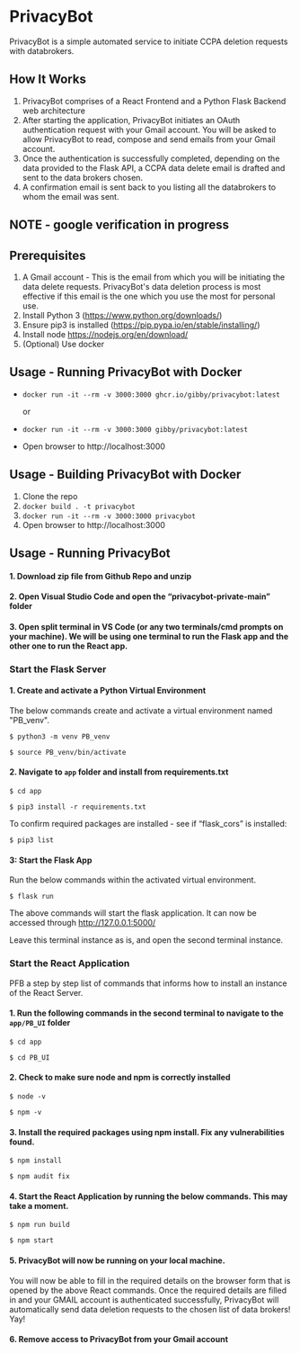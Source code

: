 # PrivacyBot

PrivacyBot is a simple automated service to initiate CCPA deletion requests with databrokers.

## How It Works
1. PrivacyBot comprises of a React Frontend and a Python Flask Backend web architecture
2. After starting the application, PrivacyBot initiates an OAuth authentication request with your Gmail account. You will be asked to allow PrivacyBot to read, compose and send emails from your Gmail account.
3. Once the authentication is successfully completed, depending on the data provided to the Flask API, a CCPA data delete email is drafted and sent to the data brokers chosen.
4. A confirmation email is sent back to you listing all the databrokers to whom the email was sent.

## NOTE - google verification in progress

## Prerequisites

1. A Gmail account - This is the email from which you will be initiating the data delete requests. PrivacyBot's data deletion process is most effective if this email is the one which you use the most for personal use.
2. Install Python 3 (https://www.python.org/downloads/)
3. Ensure pip3 is installed (https://pip.pypa.io/en/stable/installing/)
4. Install node https://nodejs.org/en/download/
5. (Optional) Use docker

## Usage - Running PrivacyBot with Docker
* `docker run -it --rm -v 3000:3000 ghcr.io/gibby/privacybot:latest`

  or

* `docker run -it --rm -v 3000:3000 gibby/privacybot:latest`
* Open browser to http://localhost:3000

## Usage - Building PrivacyBot with Docker
1. Clone the repo
2. `docker build . -t privacybot`
3. `docker run -it --rm -v 3000:3000 privacybot`
4. Open browser to http://localhost:3000


## Usage - Running PrivacyBot

#### 1. Download zip file from Github Repo and unzip

#### 2. Open Visual Studio Code and open the “privacybot-private-main” folder

#### 3. Open split terminal in VS Code (or any two terminals/cmd prompts on your machine). We will be using one terminal to run the Flask app and the other one to run the React app.


### Start the Flask Server

#### 1. Create and activate a Python Virtual Environment

The below commands create and activate a virtual environment named "PB_venv".

`$ python3 -m venv PB_venv`

`$ source PB_venv/bin/activate`

#### 2. Navigate to `app` folder and install from requirements.txt

`$ cd app`

`$ pip3 install -r requirements.txt`

To confirm required packages are installed - see if “flask_cors” is installed:

`$ pip3 list`

#### 3: Start the Flask App
Run the below commands within the activated virtual environment.

`$ flask run`

The above commands will start the flask application. It can now be accessed through http://127.0.0.1:5000/

Leave this terminal instance as is, and open the second terminal instance.

### Start the React Application
PFB a step by step list of commands that informs how to install an instance of the React Server.

#### 1. Run the following commands in the second terminal to navigate to the `app/PB_UI` folder

`$ cd app`

`$ cd PB_UI`

#### 2. Check to make sure node and npm is correctly installed

`$ node -v`

`$ npm -v`

#### 3. Install the required packages using npm install. Fix any vulnerabilities found.

`$ npm install`

`$ npm audit fix`

#### 4. Start the React Application by running the below commands. This may take a moment.

`$ npm run build`

`$ npm start`

#### 5. PrivacyBot will now be running on your local machine.
You will now be able to fill in the required details on the browser form that is opened by the above React commands. Once the required details are filled in and your GMAIL account is authenticated successfully, PrivacyBot will automatically send data deletion requests to the chosen list of data brokers! Yay!

#### 6. Remove access to PrivacyBot from your Gmail account
